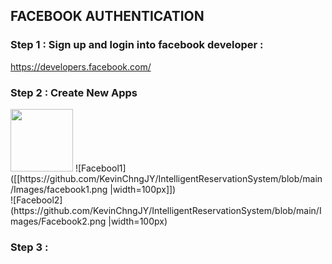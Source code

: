 ## FACEBOOK AUTHENTICATION


### Step 1 : Sign up and login into facebook developer : <br>
https://developers.facebook.com/ <br>
  
### Step 2 : Create New Apps <br>
<img src="https://github.com/KevinChngJY/IntelligentReservationSystem/blob/main/Images/facebook1.png" width="100" />
![Facebool1]([[https://github.com/KevinChngJY/IntelligentReservationSystem/blob/main/Images/facebook1.png |width=100px]])<br>
![Facebool2](https://github.com/KevinChngJY/IntelligentReservationSystem/blob/main/Images/Facebook2.png |width=100px)<br>

### Step 3 : 


